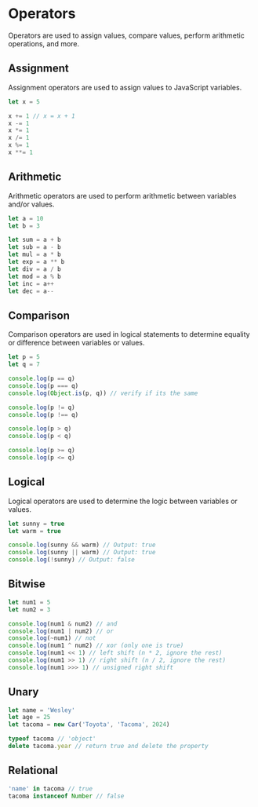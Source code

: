 # Operators

Operators are used to assign values, compare values, perform arithmetic operations, and more.

## Assignment

Assignment operators are used to assign values to JavaScript variables.

```js
let x = 5

x += 1 // x = x + 1
x -= 1
x *= 1
x /= 1
x %= 1
x **= 1
```

## Arithmetic

Arithmetic operators are used to perform arithmetic between variables and/or values.

```js
let a = 10
let b = 3

let sum = a + b
let sub = a - b
let mul = a * b
let exp = a ** b
let div = a / b
let mod = a % b
let inc = a++
let dec = a--
```

## Comparison

Comparison operators are used in logical statements to determine equality or difference between variables or values.

```js
let p = 5
let q = 7

console.log(p == q)
console.log(p === q)
console.log(Object.is(p, q)) // verify if its the same

console.log(p != q)
console.log(p !== q)

console.log(p > q)
console.log(p < q)

console.log(p >= q)
console.log(p <= q)
```

## Logical

Logical operators are used to determine the logic between variables or values.

```js
let sunny = true
let warm = true

console.log(sunny && warm) // Output: true
console.log(sunny || warm) // Output: true
console.log(!sunny) // Output: false
```

## Bitwise

```js
let num1 = 5
let num2 = 3

console.log(num1 & num2) // and
console.log(num1 | num2) // or
console.log(~num1) // not
console.log(num1 ^ num2) // xor (only one is true)
console.log(num1 << 1) // left shift (n * 2, ignore the rest)
console.log(num1 >> 1) // right shift (n / 2, ignore the rest)
console.log(num1 >>> 1) // unsigned right shift
```

## Unary

```js
let name = 'Wesley'
let age = 25
let tacoma = new Car('Toyota', 'Tacoma', 2024)

typeof tacoma // 'object'
delete tacoma.year // return true and delete the property
```

## Relational

```js
'name' in tacoma // true
tacoma instanceof Number // false
```
